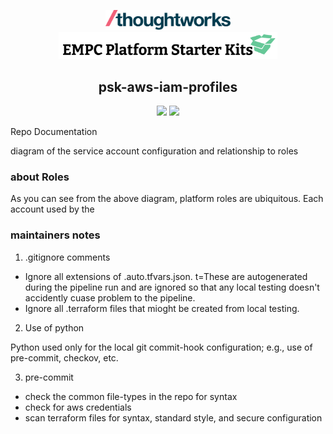 <div align="center">
	<p>
	<img alt="Thoughtworks Logo" src="https://raw.githubusercontent.com/ThoughtWorks-DPS/static/master/thoughtworks_flamingo_wave.png?sanitize=true" width=200 /><br />
	<img alt="DPS Title" src="https://raw.githubusercontent.com/ThoughtWorks-DPS/static/master/EMPCPlatformStarterKitsImage.png?sanitize=true" width=350/><br />
	<h2>psk-aws-iam-profiles</h2>
	<a href="https://opensource.org/licenses/MIT"><img src="https://img.shields.io/github/license/ThoughtWorks-DPS/lab-iam-profiles"></a> <a href="https://aws.amazon.com"><img src="https://img.shields.io/badge/-deployed-blank.svg?style=social&logo=amazon"></a>
	</p>
</div>


Repo Documentation

diagram of the service account configuration and relationship to roles

### about Roles

As you can see from the above diagram, platform roles are ubiquitous. Each account used by the

### maintainers notes

1. .gitignore comments

* Ignore all extensions of .auto.tfvars.json. t=These are autogenerated during the pipeline run and are ignored so that any local testing doesn't accidently cuase problem to the pipeline.  
* Ignore all .terraform files that mioght be created from local testing.  

2. Use of python  

Python used only for the local git commit-hook configuration; e.g., use of pre-commit, checkov, etc.  

3. pre-commit

* check the common file-types in the repo for syntax
* check for aws credentials
* scan terraform files for syntax, standard style, and secure configuration
